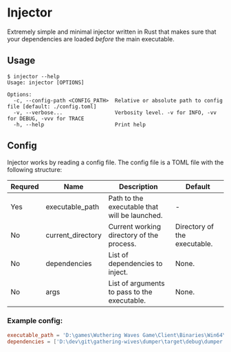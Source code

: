 # Injector

Extremely simple and minimal injector written in Rust that makes sure that your dependencies are loaded *before* the main executable.

## Usage

```console
$ injector --help
Usage: injector [OPTIONS]

Options:
  -c, --config-path <CONFIG_PATH>  Relative or absolute path to config file [default: ./config.toml]
  -v, --verbose...                 Verbosity level. -v for INFO, -vv for DEBUG, -vvv for TRACE
  -h, --help                       Print help
```

## Config

Injector works by reading a config file. The config file is a TOML file with the following structure:

| Requred | Name | Description | Default |
| ------- | ---- | ---- | ----------- |
| Yes     | executable_path | Path to the executable that will be launched. | - |
| No      | current_directory | Current working directory of the process. | Directory of the executable. |
| No      | dependencies | List of dependencies to inject. | None. |
| No      | args | List of arguments to pass to the executable. | None. |

### Example config:

```toml
executable_path = 'D:\games\Wuthering Waves Game\Client\Binaries\Win64\Client-Win64-Shipping.exe'
dependencies = ['D:\dev\git\gathering-wives\dumper\target\debug\dumper.dll']
```
